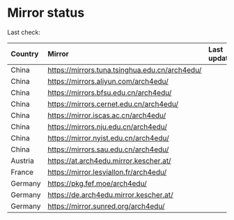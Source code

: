 <script src="./time.js"></script>
# Mirror status
Last check: <script type="text/javascript">localize(1731795601.0232093);</script>

|Country|Mirror|Last update|
|:------|:-----|:----------|
|China|https://mirrors.tuna.tsinghua.edu.cn/arch4edu/|<script type="text/javascript">localize(1731739392);</script>|
|China|https://mirrors.aliyun.com/arch4edu/|<script type="text/javascript">localize(1731739392);</script>|
|China|https://mirrors.bfsu.edu.cn/arch4edu/|<script type="text/javascript">localize(1731739392);</script>|
|China|https://mirrors.cernet.edu.cn/arch4edu/|<script type="text/javascript">localize(1731739392);</script>|
|China|https://mirror.iscas.ac.cn/arch4edu/|<script type="text/javascript">localize(1731739392);</script>|
|China|https://mirrors.nju.edu.cn/arch4edu/|<script type="text/javascript">localize(1731739392);</script>|
|China|https://mirror.nyist.edu.cn/arch4edu/|<script type="text/javascript">localize(1731739392);</script>|
|China|https://mirrors.sau.edu.cn/arch4edu/|<script type="text/javascript">localize(1729319991);</script>|
|Austria|https://at.arch4edu.mirror.kescher.at/|<script type="text/javascript">localize(1731739392);</script>|
|France|https://mirror.lesviallon.fr/arch4edu/|<script type="text/javascript">localize(1731739392);</script>|
|Germany|https://pkg.fef.moe/arch4edu/|<script type="text/javascript">localize(1731739392);</script>|
|Germany|https://de.arch4edu.mirror.kescher.at/|<script type="text/javascript">localize(1731739392);</script>|
|Germany|https://mirror.sunred.org/arch4edu/|<script type="text/javascript">localize(1731739392);</script>|

<script src="./tablefilter/tablefilter.js"></script>
<script src="./table.js"></script>